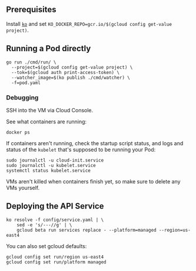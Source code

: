 ## Prerequisites

Install [`ko`](https://github.com/google/ko) and set
`KO_DOCKER_REPO=gcr.io/$(gcloud config get-value project)`.

## Running a Pod directly

```
go run ./cmd/run/ \
  --project=$(gcloud config get-value project) \
  --tok=$(gcloud auth print-access-token) \
  --watcher_image=$(ko publish ./cmd/watcher) \
  -f=pod.yaml
```

### Debugging

SSH into the VM via Cloud Console.

See what containers are running:
```
docker ps
```

If containers aren't running, check the startup script status, and logs and
status of the `kubelet` that's supposed to be running your Pod:

```
sudo journalctl -u cloud-init.service
sudo journalctl -u kubelet.service
systemctl status kubelet.service
```

VMs aren't killed when containers finish yet, so make sure to delete any VMs
yourself.

## Deploying the API Service

```
ko resolve -f config/service.yaml | \
    sed -e 's/---//g' | \
    gcloud beta run services replace - --platform=managed --region=us-east4
```

You can also set gcloud defaults:

```
gcloud config set run/region us-east4
gcloud config set run/platform managed
```

